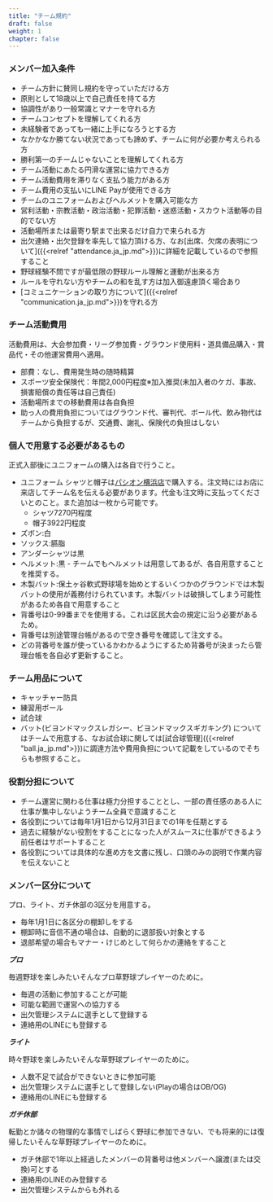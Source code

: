 ```yaml
---
title: "チーム規約"
draft: false
weight: 1
chapter: false
---
```


### メンバー加入条件

- チーム方針に賛同し規約を守っていただける方
- 原則として18歳以上で自己責任を持てる方
- 協調性があり一般常識とマナーを守れる方
- チームコンセプトを理解してくれる方
- 未経験者であっても一緒に上手になろうとする方
- なかかなか勝てない状況であっても諦めず、チームに何が必要か考えられる方
- 勝利第一のチームじゃないことを理解してくれる方
- チーム活動にあたる円滑な運営に協力できる方
- チーム活動費用を滞りなく支払う能力がある方
- チーム費用の支払いにLINE Payが使用できる方
- チームのユニフォームおよびヘルメットを購入可能な方
- 営利活動・宗教活動・政治活動・犯罪活動・迷惑活動・スカウト活動等の目的でない方
- 活動場所または最寄り駅まで出来るだけ自力で来られる方
- 出欠連絡・出欠登録を率先して協力頂ける方、なお[出席、欠席の表明について]({{<relref "attendance.ja_jp.md">}})に詳細を記載しているので参照すること
- 野球経験不問ですが最低限の野球ルール理解と運動が出来る方
- ルールを守れない方やチームの和を乱す方は加入御遠慮頂く場合あり
- [コミュニケーションの取り方について]({{<relref "communication.ja_jp.md">}})を守れる方

### チーム活動費用

活動費用は、大会参加費・リーグ参加費・グラウンド使用料・道具備品購入・賞品代・その他運営費用へ適用。

- 部費：なし、費用発生時の随時精算
- スポーツ安全保険代：年間2,000円程度※加入推奨(未加入者のケガ、事故、損害賠償の責任等は自己責任)
- 活動場所までの移動費用は各自負担
- 助っ人の費用負担についてはグラウンド代、審判代、ボール代、飲み物代はチームから負担するが、交通費、謝礼、保険代の負担はしない

### 個人で用意する必要があるもの

正式入部後にユニフォームの購入は各自で行うこと。

- ユニフォーム シャツと帽子は[パシオン横浜店](https://www.at-ml.jp/70786/)で購入する。注文時にはお店に来店してチーム名を伝える必要があります。代金も注文時に支払ってくださいとのこと。また追加は一枚から可能です。
  - シャツ7270円程度
  - 帽子3922円程度
- ズボン:白
- ソックス:臙脂
- アンダーシャツは黒
- ヘルメット:黒 - チームでもヘルメットは用意してあるが、各自用意することを推奨する。
- 木製バット:保土ヶ谷軟式野球場を始めとするいくつかのグラウンドでは木製バットの使用が義務付けられています。木製バットは破損してしまう可能性があるため各自で用意すること
- 背番号は0-99番までを使用する。これは区民大会の規定に沿う必要があるため。
- 背番号は別途管理台帳があるので空き番号を確認して注文する。
- どの背番号を誰が使っているかわかるようにするため背番号が決まったら管理台帳を各自必ず更新すること。

### チーム用品について

- キャッチャー防具
- 練習用ボール
- 試合球
- バット(ビヨンドマックスレガシー、ビヨンドマックスギガキング)
についてはチームで用意する、なお試合球に関しては[試合球管理]({{<relref "ball.ja_jp.md">}})に調達方法や費用負担について記載をしているのでそちらも参照すること。

### 役割分担について

- チーム運営に関わる仕事は極力分担することとし、一部の責任感のある人に仕事が集中しないようチーム全員で意識すること
- 各役割については毎年1月1日から12月31日までの1年を任期とする
- 過去に経験がない役割をすることになった人がスムースに仕事ができるよう前任者はサポートすること
- 各役割については具体的な進め方を文書に残し、口頭のみの説明で作業内容を伝えないこと

### メンバー区分について

プロ、ライト、ガチ休部の3区分を用意する。

- 毎年1月1日に各区分の棚卸しをする
- 棚卸時に音信不通の場合は、自動的に退部扱い対象とする
- 退部希望の場合もマナー・けじめとして何らかの連絡をすること

***プロ***

毎週野球を楽しみたいそんなプロ草野球プレイヤーのために。

- 毎週の活動に参加することが可能
- 可能な範囲で運営への協力する
- 出欠管理システムに選手として登録する
- 連絡用のLINEにも登録する

***ライト***

時々野球を楽しみたいそんな草野球プレイヤーのために。

- 人数不足で試合ができないときに参加可能
- 出欠管理システムに選手として登録しない(Playの場合はOB/OG)
- 連絡用のLINEにも登録する

***ガチ休部***

転勤とか諸々の物理的な事情でしばらく野球に参加できない、でも将来的には復帰したいそんな草野球プレイヤーのために。

- ガチ休部で1年以上経過したメンバーの背番号は他メンバーへ譲渡(または交換)可とする
- 連絡用のLINEのみ登録する
- 出欠管理システムからも外れる

